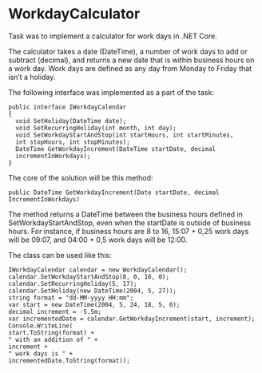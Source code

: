 # WorkdayCalculator

Task was to implement a calculator for work days in .NET Core.

The calculator takes a date (DateTime), a number of work days to add or subtract (decimal),
and returns a new date that is within business hours on a work day. Work days are defined as
any day from Monday to Friday that isn’t a holiday.

The following interface was implemented as a part of the task:
```
public interface IWorkdayCalendar
{
  void SetHoliday(DateTime date);
  void SetRecurringHoliday(int month, int day);
  void SetWorkdayStartAndStop(int startHours, int startMinutes,
  int stopHours, int stopMinutes);
  DateTime GetWorkdayIncrement(DateTime startDate, decimal
  incrementInWorkdays);
}
```
The core of the solution will be this method:
```
public DateTime GetWorkdayIncrement(Date startDate, decimal IncrementInWorkdays)
```
The method returns a DateTime between the business hours defined in
SetWorkdayStartAndStop, even when the startDate is outside of business hours. For instance, if
business hours are 8 to 16, 15:07 + 0,25 work days will be 09:07, and 04:00 + 0,5 work days
will be 12:00.

The class can be used like this:
```
IWorkdayCalendar calendar = new WorkdayCalendar();
calendar.SetWorkdayStartAndStop(8, 0, 16, 0);
calendar.SetRecurringHoliday(5, 17);
calendar.SetHoliday(new DateTime(2004, 5, 27));
string format = "dd-MM-yyyy HH:mm";
var start = new DateTime(2004, 5, 24, 18, 5, 0);
decimal increment = -5.5m;
var incrementedDate = calendar.GetWorkdayIncrement(start, increment);
Console.WriteLine(
start.ToString(format) +
" with an addition of " +
increment +
" work days is " +
incrementedDate.ToString(format));
```
